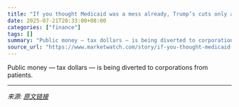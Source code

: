 ```yaml
---
title: "If you thought Medicaid was a mess already, Trump’s cuts only add to the chaos — and the costs"
date: 2025-07-21T20:33:00+08:00
categories: ["finance"]
tags: []
summary: "Public money — tax dollars — is being diverted to corporations from patients."
source_url: "https://www.marketwatch.com/story/if-you-thought-medicaid-was-a-mess-already-trumps-cuts-only-add-to-the-chaos-and-the-costs-c8537bce?mod=mw_rss_topstories"
---
```


Public money — tax dollars — is being diverted to corporations from patients.

---

*来源: [原文链接](https://www.marketwatch.com/story/if-you-thought-medicaid-was-a-mess-already-trumps-cuts-only-add-to-the-chaos-and-the-costs-c8537bce?mod=mw_rss_topstories)*
